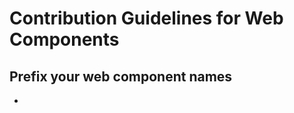 <!--
@license EUPL-1.2
Copyright (c) 2021 Robbert Broersma
-->

# Contribution Guidelines for Web Components

## Prefix your web component names

-
